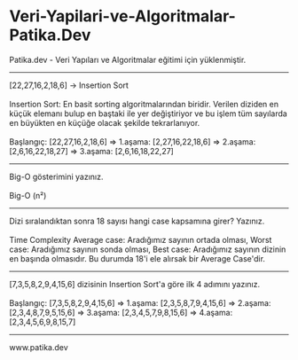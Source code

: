 # Veri-Yapilari-ve-Algoritmalar-Patika.Dev
Patika.dev - Veri Yapıları ve Algoritmalar eğitimi için yüklenmiştir.
<hr>
[22,27,16,2,18,6] -> Insertion Sort
<br/> <br/>
Insertion Sort: En basit sorting algoritmalarından biridir. Verilen diziden en küçük elemanı bulup en baştaki ile yer değiştiriyor ve bu işlem tüm sayılarda en büyükten en küçüğe olacak şekilde tekrarlanıyor.
<br/> <br/>
Başlangıç: [22,27,16,2,18,6] => 1.aşama: [2,27,16,22,18,6] => 2.aşama: [2,6,16,22,18,27] => 3.aşama: [2,6,16,18,22,27]
<hr>
Big-O gösterimini yazınız.
<br/> <br/>
Big-O (n²)
<hr>
Dizi sıralandıktan sonra 18 sayısı hangi case kapsamına girer? Yazınız.
<br/> <br/>
Time Complexity Average case: Aradığımız sayının ortada olması, Worst case: Aradığımız sayının sonda olması, Best case: Aradığımız sayının dizinin en başında olmasıdır.
Bu durumda 18'i ele alırsak bir Average Case'dir.
<hr>
[7,3,5,8,2,9,4,15,6] dizisinin Insertion Sort'a göre ilk 4 adımını yazınız.
<br/> <br/>
Başlangıç: [7,3,5,8,2,9,4,15,6] => 1.aşama: [2,3,5,8,7,9,4,15,6] => 2.aşama: [2,3,4,8,7,9,5,15,6] => 3.aşama: [2,3,4,5,7,9,8,15,6] => 4.aşama: [2,3,4,5,6,9,8,15,7]
<hr>
www.patika.dev
